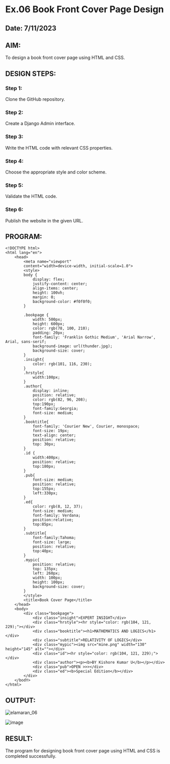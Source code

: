 # Ex.06 Book Front Cover Page Design
## Date: 7/11/2023

## AIM:
To design a book front cover page using HTML and CSS.

## DESIGN STEPS:

### Step 1:
Clone the GitHub repository.

### Step 2:
Create a Django Admin interface.

### Step 3:
Write the HTML code with relevant CSS properties.

### Step 4:
Choose the appropriate style and color scheme.

### Step 5:
Validate the HTML code.

### Step 6:
Publish the website in the given URL.

## PROGRAM:
```
<!DOCTYPE html>
<html lang="en">
    <head>
        <meta name="viewport" 
        content="width=device-width, initial-scale=1.0">
        <style>
        body {
            display: flex;
            justify-content: center;
            align-items: center;
            height: 100vh;
            margin: 0;
            background-color: #f0f0f0;
        }

        .bookpage {
            width: 500px;
            height: 600px;
            color: rgb(78, 100, 210);
            padding: 20px;
            font-family: 'Franklin Gothic Medium', 'Arial Narrow', Arial, sans-serif;
            background-image: url(thunder.jpg);
            background-size: cover;
        }
        .insight{
            color: rgb(101, 116, 230);
        }
        .hrstyle{
            width:100px;
        }
        .author{
            display: inline;
            position: relative;
            color: rgb(82, 96, 208);
            top:190px;
            font-family:Georgia;
            font-size: medium;
        }
        .booktitle{
            font-family: 'Courier New', Courier, monospace;
            font-size: 19px;
            text-align: center;
            position: relative;
            top: 30px;
        }
        .id {
            width:400px;
            position: relative;
            top:180px;
        }
        .pub{
            font-size: medium;
            position: relative;
            top:155px;
            left:330px;
        }
        .ed{
            color: rgb(8, 12, 37);
            font-size: medium;
            font-family: Verdana;
            position:relative;
            top:85px;
        }
        .subtitle{
            font-family:Tahoma;
            font-size: large;
            position: relative;
            top:40px;
        }
        .mypic{
            position: relative;
            top: 135px;
            left: 260px;
            width: 100px;
            height: 100px;
            background-size: cover;
        }
        </style>
        <title>Book Cover Page</title>
    </head>
    <body>
        <div class="bookpage">
            <div class="insight">EXPERT INSIGHT</div>
            <div class="hrstyle"><hr style="color: rgb(104, 121, 229);"></div>
            <div class="booktitle"><h1>MATHEMATICS AND LOGICS</h1></div>
            <div class="subtitle">RELATIVITY OF LOGICS</div>
            <div class="mypic"><img src="mine.png" width="130" height="145" alt=""></div>
            <div class="id"><hr style="color: rgb(104, 121, 229);"></div>
            <div class="author"><p><b>BY Kishore Kumar U</b></p></div>
            <div class="pub">OPEN >>></div>
            <div class="ed"><b>Special Edition</b></div>
        </div>
    </bodY>
</html>
```


## OUTPUT:

![elamaran_06](https://github.com/Elamaransaveetha/cover/assets/119560403/62d148f0-cca8-4634-9c3f-84f1624cff1f)

![image](https://github.com/Kishorekumar22060/cover/assets/141472136/15516e12-1ccf-4af1-9efc-39d6b3a7ae61)


## RESULT:
The program for designing book front cover page using HTML and CSS is completed successfully.
